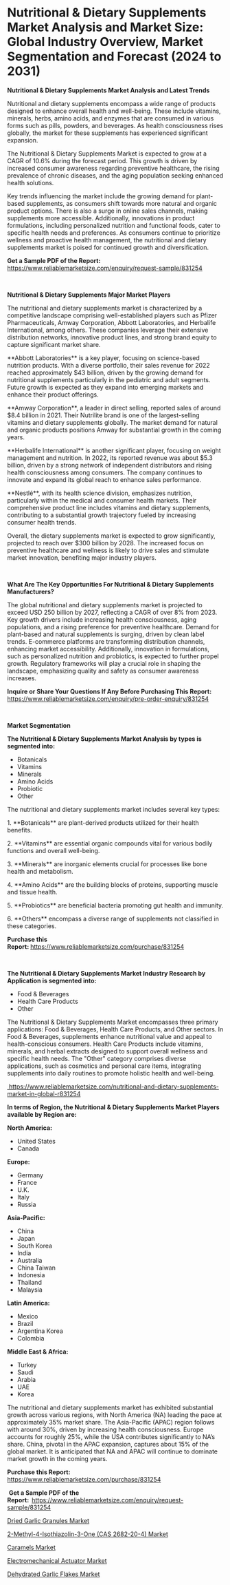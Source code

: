 <p><h1>Nutritional & Dietary Supplements Market Analysis and Market Size: Global Industry Overview, Market Segmentation and Forecast (2024 to 2031)</h1></p><p><strong>Nutritional & Dietary Supplements Market Analysis and Latest Trends</strong></p>
<p><p>Nutritional and dietary supplements encompass a wide range of products designed to enhance overall health and well-being. These include vitamins, minerals, herbs, amino acids, and enzymes that are consumed in various forms such as pills, powders, and beverages. As health consciousness rises globally, the market for these supplements has experienced significant expansion.</p><p>The Nutritional & Dietary Supplements Market is expected to grow at a CAGR of 10.6% during the forecast period. This growth is driven by increased consumer awareness regarding preventive healthcare, the rising prevalence of chronic diseases, and the aging population seeking enhanced health solutions. </p><p>Key trends influencing the market include the growing demand for plant-based supplements, as consumers shift towards more natural and organic product options. There is also a surge in online sales channels, making supplements more accessible. Additionally, innovations in product formulations, including personalized nutrition and functional foods, cater to specific health needs and preferences. As consumers continue to prioritize wellness and proactive health management, the nutritional and dietary supplements market is poised for continued growth and diversification.</p></p>
<p><strong>Get a Sample PDF of the Report:&nbsp;</strong> <a href="https://www.reliablemarketsize.com/enquiry/request-sample/831254?utm_campaign=1437&utm_medium=2&utm_source=Github&utm_content=ia&utm_term=08102024&utm_id=nutritional-dietary-supplements">https://www.reliablemarketsize.com/enquiry/request-sample/831254</a></p>
<p>&nbsp;</p>
<p><strong>Nutritional & Dietary Supplements Major Market Players</strong></p>
<p><p>The nutritional and dietary supplements market is characterized by a competitive landscape comprising well-established players such as Pfizer Pharmaceuticals, Amway Corporation, Abbott Laboratories, and Herbalife International, among others. These companies leverage their extensive distribution networks, innovative product lines, and strong brand equity to capture significant market share.</p><p>**Abbott Laboratories** is a key player, focusing on science-based nutrition products. With a diverse portfolio, their sales revenue for 2022 reached approximately $43 billion, driven by the growing demand for nutritional supplements particularly in the pediatric and adult segments. Future growth is expected as they expand into emerging markets and enhance their product offerings.</p><p>**Amway Corporation**, a leader in direct selling, reported sales of around $8.4 billion in 2021. Their Nutrilite brand is one of the largest-selling vitamins and dietary supplements globally. The market demand for natural and organic products positions Amway for substantial growth in the coming years.</p><p>**Herbalife International** is another significant player, focusing on weight management and nutrition. In 2022, its reported revenue was about $5.3 billion, driven by a strong network of independent distributors and rising health consciousness among consumers. The company continues to innovate and expand its global reach to enhance sales performance.</p><p>**Nestlé**, with its health science division, emphasizes nutrition, particularly within the medical and consumer health markets. Their comprehensive product line includes vitamins and dietary supplements, contributing to a substantial growth trajectory fueled by increasing consumer health trends.</p><p>Overall, the dietary supplements market is expected to grow significantly, projected to reach over $300 billion by 2028. The increased focus on preventive healthcare and wellness is likely to drive sales and stimulate market innovation, benefiting major industry players.</p></p>
<p>&nbsp;</p>
<p><strong>What Are The Key Opportunities For Nutritional & Dietary Supplements Manufacturers?</strong></p>
<p><p>The global nutritional and dietary supplements market is projected to exceed USD 250 billion by 2027, reflecting a CAGR of over 8% from 2023. Key growth drivers include increasing health consciousness, aging populations, and a rising preference for preventive healthcare. Demand for plant-based and natural supplements is surging, driven by clean label trends. E-commerce platforms are transforming distribution channels, enhancing market accessibility. Additionally, innovation in formulations, such as personalized nutrition and probiotics, is expected to further propel growth. Regulatory frameworks will play a crucial role in shaping the landscape, emphasizing quality and safety as consumer awareness increases.</p></p>
<p><strong>Inquire or Share Your Questions If Any Before Purchasing This Report:</strong> <a href="https://www.reliablemarketsize.com/enquiry/pre-order-enquiry/831254?utm_campaign=1437&utm_medium=2&utm_source=Github&utm_content=ia&utm_term=08102024&utm_id=nutritional-dietary-supplements">https://www.reliablemarketsize.com/enquiry/pre-order-enquiry/831254</a></p>
<p>&nbsp;</p>
<p><strong>Market Segmentation</strong></p>
<p><strong>The Nutritional & Dietary Supplements Market Analysis by types is segmented into:</strong></p>
<p><ul><li>Botanicals</li><li>Vitamins</li><li>Minerals</li><li>Amino Acids</li><li>Probiotic</li><li>Other</li></ul></p>
<p><p>The nutritional and dietary supplements market includes several key types: </p><p>1. **Botanicals** are plant-derived products utilized for their health benefits.</p><p>2. **Vitamins** are essential organic compounds vital for various bodily functions and overall well-being.</p><p>3. **Minerals** are inorganic elements crucial for processes like bone health and metabolism.</p><p>4. **Amino Acids** are the building blocks of proteins, supporting muscle and tissue health.</p><p>5. **Probiotics** are beneficial bacteria promoting gut health and immunity. </p><p>6. **Others** encompass a diverse range of supplements not classified in these categories.</p></p>
<p><strong>Purchase this Report:&nbsp;</strong><a href="https://www.reliablemarketsize.com/purchase/831254?utm_campaign=1437&utm_medium=2&utm_source=Github&utm_content=ia&utm_term=08102024&utm_id=nutritional-dietary-supplements">https://www.reliablemarketsize.com/purchase/831254</a></p>
<p>&nbsp;</p>
<p><strong>The Nutritional & Dietary Supplements Market Industry Research by Application is segmented into:</strong></p>
<p><ul><li>Food & Beverages</li><li>Health Care Products</li><li>Other</li></ul></p>
<p><p>The Nutritional & Dietary Supplements Market encompasses three primary applications: Food & Beverages, Health Care Products, and Other sectors. In Food & Beverages, supplements enhance nutritional value and appeal to health-conscious consumers. Health Care Products include vitamins, minerals, and herbal extracts designed to support overall wellness and specific health needs. The "Other" category comprises diverse applications, such as cosmetics and personal care items, integrating supplements into daily routines to promote holistic health and well-being.</p></p>
<p><a href="https://www.reliablemarketsize.com/nutritional-and-dietary-supplements-market-in-global-r831254?utm_campaign=1437&utm_medium=2&utm_source=Github&utm_content=ia&utm_term=08102024&utm_id=nutritional-dietary-supplements">&nbsp;https://www.reliablemarketsize.com/nutritional-and-dietary-supplements-market-in-global-r831254</a></p>
<p><strong>In terms of Region, the Nutritional & Dietary Supplements Market Players available by Region are:</strong></p>
<p>
    <p> <strong> North America: </strong>
        <ul>
            <li>United States</li>
            <li>Canada</li>
        </ul>
        </p> 
    <p> <strong> Europe: </strong>
        <ul>
            <li>Germany</li>
            <li>France</li>
            <li>U.K.</li>
            <li>Italy</li>
            <li>Russia</li>
        </ul>
        </p> 
    <p> <strong> Asia-Pacific: </strong>
        <ul>
            <li>China</li>
            <li>Japan</li>
            <li>South Korea</li>
            <li>India</li>
            <li>Australia</li>
            <li>China Taiwan</li>
            <li>Indonesia</li>
            <li>Thailand</li>
            <li>Malaysia</li>
        </ul>
        </p> 
    <p> <strong> Latin America: </strong>
        <ul>
            <li>Mexico</li>
            <li>Brazil</li>
            <li>Argentina Korea</li>
            <li>Colombia</li>
        </ul>
        </p> 
    <p> <strong> Middle East & Africa: </strong>
        <ul>
            <li>Turkey</li>
            <li>Saudi</li>
            <li>Arabia</li>
            <li>UAE</li>
            <li>Korea</li>
        </ul>
    </p>
    </p>
<p><p>The nutritional and dietary supplements market has exhibited substantial growth across various regions, with North America (NA) leading the pace at approximately 35% market share. The Asia-Pacific (APAC) region follows with around 30%, driven by increasing health consciousness. Europe accounts for roughly 25%, while the USA contributes significantly to NA’s share. China, pivotal in the APAC expansion, captures about 15% of the global market. It is anticipated that NA and APAC will continue to dominate market growth in the coming years.</p></p>
<p><strong>Purchase this Report: </strong><a href="https://www.reliablemarketsize.com/purchase/831254?utm_campaign=1437&utm_medium=2&utm_source=Github&utm_content=ia&utm_term=08102024&utm_id=nutritional-dietary-supplements">https://www.reliablemarketsize.com/purchase/831254</a></p>
<p>&nbsp;<strong>Get a Sample PDF of the Report:&nbsp;&nbsp;</strong><a href="https://www.reliablemarketsize.com/enquiry/request-sample/831254?utm_campaign=1437&utm_medium=2&utm_source=Github&utm_content=ia&utm_term=08102024&utm_id=nutritional-dietary-supplements">https://www.reliablemarketsize.com/enquiry/request-sample/831254</a></p>
<p><strong></strong></p>
<p><p><a href="https://issuu.com/reportprime-2/docs/dried-garlic-granules-market-size-2_3bf668616a25da?utm_campaign=1437&utm_medium=2&utm_source=Github&utm_content=ia&utm_term=08102024&utm_id=nutritional-dietary-supplements">Dried Garlic Granules Market</a></p><p><a href="https://github.com/Chiragrp22/Market-Research-Report-List-6/blob/main/2-methyl-4-isothiazolin-3-one-cas-2682-20-4-market.md?utm_campaign=1437&utm_medium=2&utm_source=Github&utm_content=ia&utm_term=08102024&utm_id=nutritional-dietary-supplements">2-Methyl-4-Isothiazolin-3-One (CAS 2682-20-4) Market</a></p><p><a href="https://www.linkedin.com/pulse/unveiling-market-trends-global-caramels-growth-regional-insights-io06f?utm_campaign=1437&utm_medium=2&utm_source=Github&utm_content=ia&utm_term=08102024&utm_id=nutritional-dietary-supplements">Caramels Market</a></p><p><a href="https://www.linkedin.com/pulse/electromechanical-actuator-market-research-report-exploring-q1xbe?utm_campaign=1437&utm_medium=2&utm_source=Github&utm_content=ia&utm_term=08102024&utm_id=nutritional-dietary-supplements">Electromechanical Actuator Market</a></p><p><a href="https://issuu.com/reportprime-2/docs/dehydrated-garlic-flakes-market-siz_69d010806a133b?utm_campaign=1437&utm_medium=2&utm_source=Github&utm_content=ia&utm_term=08102024&utm_id=nutritional-dietary-supplements">Dehydrated Garlic Flakes Market</a></p></p>